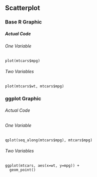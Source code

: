 ## Scatterplot
### Base R Graphic
##### Actual Code
###### One Variable
```
plot(mtcars$mpg)
```
###### Two Variables
```
plot(mtcars$wt, mtcars$mpg)
```
### ggplot Graphic
###### Actual Code
###### One Variable
```
qplot(seq_along(mtcars$mpg), mtcars$mpg)
```
###### Two Variables
```
ggplot(mtcars, aes(x=wt, y=mpg)) +
  geom_point()
```
